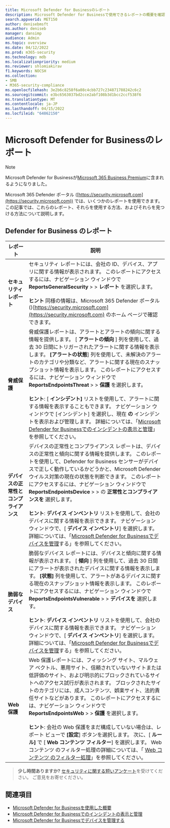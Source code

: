```yaml
---
title: Microsoft Defender for Businessのレポート
description: Microsoft Defender for Businessで使用できるレポートの概要を確認する
search.appverid: MET150
author: denisebmsft
ms.author: deniseb
manager: dansimp
audience: Admin
ms.topic: overview
ms.date: 04/12/2022
ms.prod: m365-security
ms.technology: mdb
ms.localizationpriority: medium
ms.reviewer: shlomiakirav
f1.keywords: NOCSH
ms.collection:
- SMB
- M365-security-compliance
ms.openlocfilehash: 3e2b6c8258f6a08c4cbb727c234871788242c6c2
ms.sourcegitcommit: e3bc6563037bd2cce2abf108b3d1bcc2ccf538f6
ms.translationtype: MT
ms.contentlocale: ja-JP
ms.lasthandoff: 04/15/2022
ms.locfileid: "64862150"
---
```

# <a name="reports-in-microsoft-defender-for-business"></a>Microsoft Defender for Businessのレポート

> [!NOTE]
> Microsoft Defender for Businessが[Microsoft 365 Business Premium](../../business-premium/index.md)に含まれるようになりました。 

Microsoft 365 Defender ポータル ([https://security.microsoft.com](https://security.microsoft.com)) では、いくつかのレポートを使用できます。 この記事では、これらのレポート、それらを使用する方法、およびそれらを見つける方法について説明します。

## <a name="reports-in-defender-for-business"></a>Defender for Business のレポート

|レポート  |説明  |
|---------|---------|
| **セキュリティ レポート**  | セキュリティ レポートには、会社の ID、デバイス、アプリに関する情報が表示されます。 このレポートにアクセスするには、ナビゲーション ウィンドウで **ReportsGeneralSecurity** >  >  **レポート** を選択します。 <br/><br/>**ヒント** 同様の情報は、Microsoft 365 Defender ポータル ()[https://security.microsoft.com](https://security.microsoft.com) のホーム ページで確認できます。 |
| **脅威保護**  | 脅威保護レポートは、アラートとアラートの傾向に関する情報を提供します。 [ **アラートの傾向** ] 列を使用して、過去 30 日間にトリガーされたアラートに関する情報を表示します。 **[アラートの状態**] 列を使用して、未解決のアラートのカテゴリや分類など、アラートに関する現在のスナップショット情報を表示します。 このレポートにアクセスするには、ナビゲーション ウィンドウで **ReportsEndpointsThreat** >  >  **保護** を選択します。 <br/><br/>**ヒント**: [ **インシデント]** リストを使用して、アラートに関する情報を表示することもできます。 ナビゲーション ウィンドウで [インシデント] を選択し、現在 **の** インシデントを表示および管理します。 詳細については、「[Microsoft Defender for Businessでのインシデントの表示と管理](mdb-view-manage-incidents.md)」を参照してください。 |
| **デバイスの正常性とコンプライアンス** | デバイスの正常性とコンプライアンス レポートは、デバイスの正常性と傾向に関する情報を提供します。 このレポートを使用して、Defender for Business センサーがデバイスで正しく動作しているかどうかと、Microsoft Defender ウイルス対策の現在の状態を判断できます。 このレポートにアクセスするには、ナビゲーション ウィンドウで **ReportsEndpointsDevice** >  >  の **正常性とコンプライアンスを** 選択します。 <br/><br/>**ヒント**: **デバイス インベントリ** リストを使用して、会社のデバイスに関する情報を表示できます。 ナビゲーション ウィンドウで、[ **デバイス インベントリ**] を選択します。 詳細については、「[Microsoft Defender for Businessでデバイスを管理](mdb-manage-devices.md)する」を参照してください。 |
| **脆弱なデバイス** | 脆弱なデバイス レポートには、デバイスと傾向に関する情報が表示されます。 [ **傾向** ] 列を使用して、過去 30 日間にアラートが表示されたデバイスに関する情報を表示します。 **[状態]** 列を使用して、アラートがあるデバイスに関する現在のスナップショット情報を表示します。 このレポートにアクセスするには、ナビゲーション ウィンドウで **ReportsEndpointsVulnerable** >  >  **デバイスを** 選択します。<br/><br/>**ヒント**: **デバイス インベントリ** リストを使用して、会社のデバイスに関する情報を表示できます。 ナビゲーション ウィンドウで、[ **デバイス インベントリ**] を選択します。 詳細については、「[Microsoft Defender for Businessでデバイスを管理](mdb-manage-devices.md)する」を参照してください。 |
| **Web 保護** | Web 保護レポートには、フィッシング サイト、マルウェア ベクトル、悪用サイト、信頼されていないサイトまたは低評価のサイト、および明示的にブロックされているサイトへのアクセス試行が表示されます。 ブロックされたサイトのカテゴリには、成人コンテンツ、娯楽サイト、法的責任サイトなどがあります。 このレポートにアクセスするには、ナビゲーション ウィンドウで **ReportsEndpointsWeb** >  >  **保護** を選択します。<br/><br/>**ヒント**: 会社の Web 保護をまだ構成していない場合は、レポート ビューで **[設定**] ボタンを選択します。 次に、[ **ルール]** で [ **Web コンテンツ フィルター**] を選択します。 Web コンテンツ のフィルター処理の詳細については、「 [Web コンテンツ のフィルター処理](../defender-endpoint/web-content-filtering.md)」を参照してください。 |

>
> **少し時間ありますか?**
> <a href="https://microsoft.qualtrics.com/jfe/form/SV_0JPjTPHGEWTQr4y" target="_blank">セキュリティに関する短いアンケート</a>を受けてください。 ご意見をお寄せください。
>

## <a name="see-also"></a>関連項目

- [Microsoft Defender for Businessを使用した概要](mdb-get-started.md)
- [Microsoft Defender for Businessでのインシデントの表示と管理](mdb-view-manage-incidents.md)
- [Microsoft Defender for Businessでデバイスを管理する](mdb-manage-devices.md)